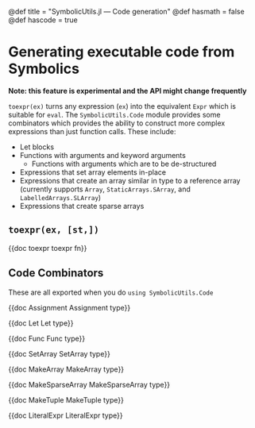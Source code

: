 @def title = "SymbolicUtils.jl — Code generation"
@def hasmath = false
@def hascode = true

# Generating executable code from Symbolics

**Note: this feature is experimental and the API might change frequently**

`toexpr(ex)` turns any expression (`ex`) into the equivalent `Expr` which is suitable for `eval`. The `SymbolicUtils.Code` module provides some combinators which provides the ability to construct more complex expressions than just function calls. These include:

- Let blocks
- Functions with arguments and keyword arguments
  - Functions with arguments which are to be de-structured
- Expressions that set array elements in-place
- Expressions that create an array similar in type to a reference array (currently supports `Array`, `StaticArrays.SArray`, and `LabelledArrays.SLArray`)
- Expressions that create sparse arrays

## `toexpr(ex, [st,])`

{{doc toexpr toexpr fn}}

## Code Combinators

These are all exported when you do `using SymbolicUtils.Code`

{{doc Assignment Assignment type}}

{{doc Let Let type}}

{{doc Func Func type}}

{{doc SetArray SetArray type}}

{{doc MakeArray MakeArray type}}

{{doc MakeSparseArray MakeSparseArray type}}

{{doc MakeTuple MakeTuple type}}

{{doc LiteralExpr LiteralExpr type}}
